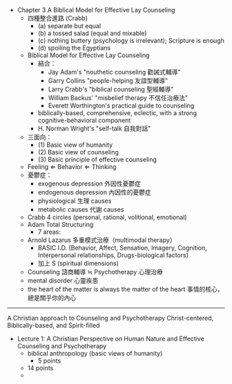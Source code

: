 - Chapter 3 A Biblical Model for Effective Lay Counseling
	- 四種整合進路 (Crabb)
		- (a) separate but equal
		- (b) a tossed salad (equal and mixable)
		- (c) nothing buttery (psychology is irrelevant); Scripture is enough
		- (d) spoiling the Egyptians
	- Biblical Model for Effective Lay Counseling
		- 結合：
			- Jay Adam's "nouthetic counseling 勸誡式輔導"
			- Garry Collins "people-helping 友誼型輔導"
			- Larry Crabb's "biblical counseling 聖經輔導"
			- William Backus' "misbelief therapy 不信任治療法"
			- Everett Worthington's practical guide to counseling
		- biblically-based, comprehensive, eclectic, with a strong cognitive-behavioral component
		- H. Norman Wright's "self-talk 自我對話"
	- 三面向：
		- (1) Basic view of humanity
		- (2) Basic view of counseling
		- (3) Basic principle of effective counseling
	- Feeling ⇐ Behavior ⇐ Thinking
	- 憂鬱症：
		- exogenous depression 外因性憂鬱症
		- endogenous depression 內因性的憂鬱症
		- physiological 生理 causes
		- metabolic causes 代謝 causes
	- Crabb 4 circles (personal, rational, volitional, emotional)
	- Adam Total Structuring
		- 7 areas: 
	- Arnold Lazarus 多重模式治療（multimodal therapy）
		- BASIC I.D. (Behavior, Affect, Sensation, Imagery, Cognition, Interpersonal relationships, Drugs-biological factors) 
		- 加上 S (spiritual dimensions)
	- Counseling 諮商輔導 ≒ Psychotherapy 心理治療
	- mental disorder 心靈疾患
	- the heart of the matter is always the matter of the heart 事情的核心，總是關乎你的內心

---
A Christian approach to Counseling and Psychotherapy
Christ-centered, Biblically-based, and Spirit-filled

- Lecture 1: A Christian Perspective on Human Nature and Effective Counseling and Psychotherapy
	- biblical anthropology (basic views of humanity)
		- 5 points
	- 14 points
	- 
